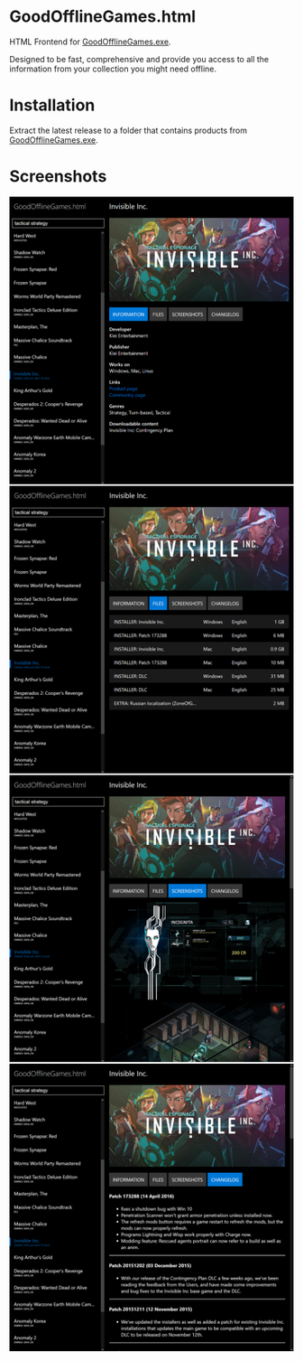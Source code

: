 # GoodOfflineGames.html

HTML Frontend for [GoodOfflineGames.exe](https://github.com/boggydigital/GoodOfflineGames.exe).

Designed to be fast, comprehensive and provide you access to all the information from your collection you might need offline. 

# Installation

Extract the latest release to a folder that contains products from [GoodOfflineGames.exe](https://github.com/boggydigital/GoodOfflineGames.exe).

# Screenshots

![Information](https://github.com/boggydigital/GoodOfflineGames.html/blob/master/Information.png)
![Files](https://github.com/boggydigital/GoodOfflineGames.html/blob/master/Files.png)
![Screenshots](https://github.com/boggydigital/GoodOfflineGames.html/blob/master/Screenshots.png)
![Changelog](https://github.com/boggydigital/GoodOfflineGames.html/blob/master/Changelog.PNG)
